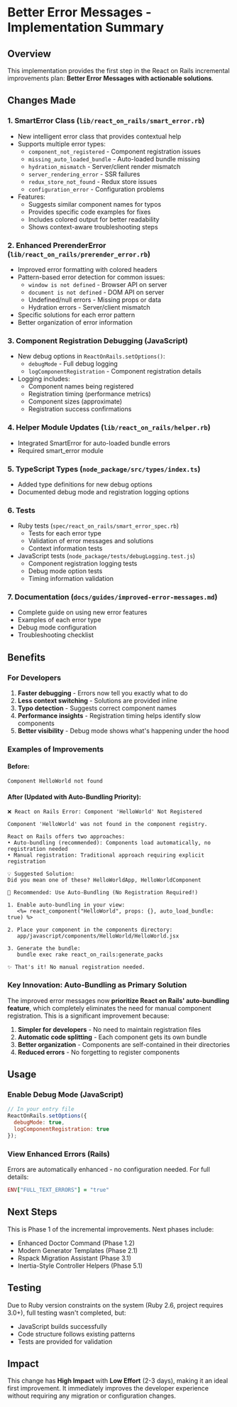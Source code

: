 # Better Error Messages - Implementation Summary

## Overview

This implementation provides the first step in the React on Rails incremental improvements plan: **Better Error Messages with actionable solutions**.

## Changes Made

### 1. SmartError Class (`lib/react_on_rails/smart_error.rb`)
- New intelligent error class that provides contextual help
- Supports multiple error types:
  - `component_not_registered` - Component registration issues
  - `missing_auto_loaded_bundle` - Auto-loaded bundle missing
  - `hydration_mismatch` - Server/client render mismatch
  - `server_rendering_error` - SSR failures
  - `redux_store_not_found` - Redux store issues
  - `configuration_error` - Configuration problems
- Features:
  - Suggests similar component names for typos
  - Provides specific code examples for fixes
  - Includes colored output for better readability
  - Shows context-aware troubleshooting steps

### 2. Enhanced PrerenderError (`lib/react_on_rails/prerender_error.rb`)
- Improved error formatting with colored headers
- Pattern-based error detection for common issues:
  - `window is not defined` - Browser API on server
  - `document is not defined` - DOM API on server
  - Undefined/null errors - Missing props or data
  - Hydration errors - Server/client mismatch
- Specific solutions for each error pattern
- Better organization of error information

### 3. Component Registration Debugging (JavaScript)
- New debug options in `ReactOnRails.setOptions()`:
  - `debugMode` - Full debug logging
  - `logComponentRegistration` - Component registration details
- Logging includes:
  - Component names being registered
  - Registration timing (performance metrics)
  - Component sizes (approximate)
  - Registration success confirmations

### 4. Helper Module Updates (`lib/react_on_rails/helper.rb`)
- Integrated SmartError for auto-loaded bundle errors
- Required smart_error module

### 5. TypeScript Types (`node_package/src/types/index.ts`)
- Added type definitions for new debug options
- Documented debug mode and registration logging options

### 6. Tests
- Ruby tests (`spec/react_on_rails/smart_error_spec.rb`)
  - Tests for each error type
  - Validation of error messages and solutions
  - Context information tests
- JavaScript tests (`node_package/tests/debugLogging.test.js`)
  - Component registration logging tests
  - Debug mode option tests
  - Timing information validation

### 7. Documentation (`docs/guides/improved-error-messages.md`)
- Complete guide on using new error features
- Examples of each error type
- Debug mode configuration
- Troubleshooting checklist

## Benefits

### For Developers
1. **Faster debugging** - Errors now tell you exactly what to do
2. **Less context switching** - Solutions are provided inline
3. **Typo detection** - Suggests correct component names
4. **Performance insights** - Registration timing helps identify slow components
5. **Better visibility** - Debug mode shows what's happening under the hood

### Examples of Improvements

#### Before:
```
Component HelloWorld not found
```

#### After (Updated with Auto-Bundling Priority):
```
❌ React on Rails Error: Component 'HelloWorld' Not Registered

Component 'HelloWorld' was not found in the component registry.

React on Rails offers two approaches:
• Auto-bundling (recommended): Components load automatically, no registration needed
• Manual registration: Traditional approach requiring explicit registration

💡 Suggested Solution:
Did you mean one of these? HelloWorldApp, HelloWorldComponent

🚀 Recommended: Use Auto-Bundling (No Registration Required!)

1. Enable auto-bundling in your view:
   <%= react_component("HelloWorld", props: {}, auto_load_bundle: true) %>

2. Place your component in the components directory:
   app/javascript/components/HelloWorld/HelloWorld.jsx

3. Generate the bundle:
   bundle exec rake react_on_rails:generate_packs

✨ That's it! No manual registration needed.
```

### Key Innovation: Auto-Bundling as Primary Solution

The improved error messages now **prioritize React on Rails' auto-bundling feature**, which completely eliminates the need for manual component registration. This is a significant improvement because:

1. **Simpler for developers** - No need to maintain registration files
2. **Automatic code splitting** - Each component gets its own bundle
3. **Better organization** - Components are self-contained in their directories
4. **Reduced errors** - No forgetting to register components

## Usage

### Enable Debug Mode (JavaScript)
```javascript
// In your entry file
ReactOnRails.setOptions({
  debugMode: true,
  logComponentRegistration: true
});
```

### View Enhanced Errors (Rails)
Errors are automatically enhanced - no configuration needed. For full details:
```ruby
ENV["FULL_TEXT_ERRORS"] = "true"
```

## Next Steps

This is Phase 1 of the incremental improvements. Next phases include:
- Enhanced Doctor Command (Phase 1.2)
- Modern Generator Templates (Phase 2.1)
- Rspack Migration Assistant (Phase 3.1)
- Inertia-Style Controller Helpers (Phase 5.1)

## Testing

Due to Ruby version constraints on the system (Ruby 2.6, project requires 3.0+), full testing wasn't completed, but:
- JavaScript builds successfully
- Code structure follows existing patterns
- Tests are provided for validation

## Impact

This change has **High Impact** with **Low Effort** (2-3 days), making it an ideal first improvement. It immediately improves the developer experience without requiring any migration or configuration changes.